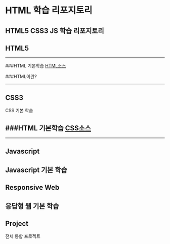 # HTML 학습 리포지토리

HTML5 CSS3 JS  학습 리포지토리
------

## HTML5
---------

###HTML 기본학습
[HTML소스](https://github.com/ochestra365/StudyHtml/commit/618af8c5506ef33f343b949f329e45090306bc5f)

###HTML이란?

-----------

## CSS3
CSS 기본 학습

###HTML 기본학습
[CSS소스](https://github.com/ochestra365/Studyhtml/commit/0a3d0842d42ca89442575a8651926fc688ff9e08)
-----------
--------------
## Javascript
Javascript 기본 학습
------------

## Responsive Web
응답형 웹 기본 학습
-----------

## Project
전체 통합 프로젝트



